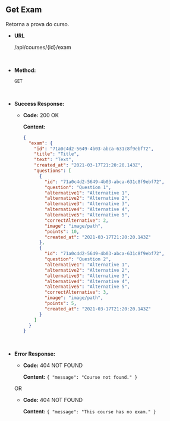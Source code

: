 ## **Get Exam**

Retorna a prova do curso.

- **URL**

  /api/courses/{id}/exam

</br>

- **Method:**

  `GET`

</br>

- **Success Response:**

  - **Code:** 200 OK

    **Content:**

    ```json
    {
      "exam": {
        "id": "71a0c4d2-5649-4b03-abca-631c8f9ebf72",
        "title": "Title",
        "text": "Text",
        "created_at": "2021-03-17T21:20:20.143Z",
        "questions": [
          {
            "id": "71a0c4d2-5649-4b03-abca-631c8f9ebf72",
            "question": "Question 1",
            "alternative1": "Alternative 1",
            "alternative2": "Alternative 2",
            "alternative3": "Alternative 3",
            "alternative4": "Alternative 4",
            "alternative5": "Alternative 5",
            "correctAlternative": 2,
            "image": "image/path",
            "points": 10,
            "created_at": "2021-03-17T21:20:20.143Z"
          },
          {
            "id": "71a0c4d2-5649-4b03-abca-631c8f9ebf72",
            "question": "Question 2",
            "alternative1": "Alternative 1",
            "alternative2": "Alternative 2",
            "alternative3": "Alternative 3",
            "alternative4": "Alternative 4",
            "alternative5": "Alternative 5",
            "correctAlternative": 3,
            "image": "image/path",
            "points": 5,
            "created_at": "2021-03-17T21:20:20.143Z"
          }
        ]
      }
    }
    ```

</br>

- **Error Response:**

  - **Code:** 404 NOT FOUND

    **Content:** `{ "message": "Course not found." }`

  OR

  - **Code:** 404 NOT FOUND

    **Content:** `{ "message": "This course has no exam." }`
